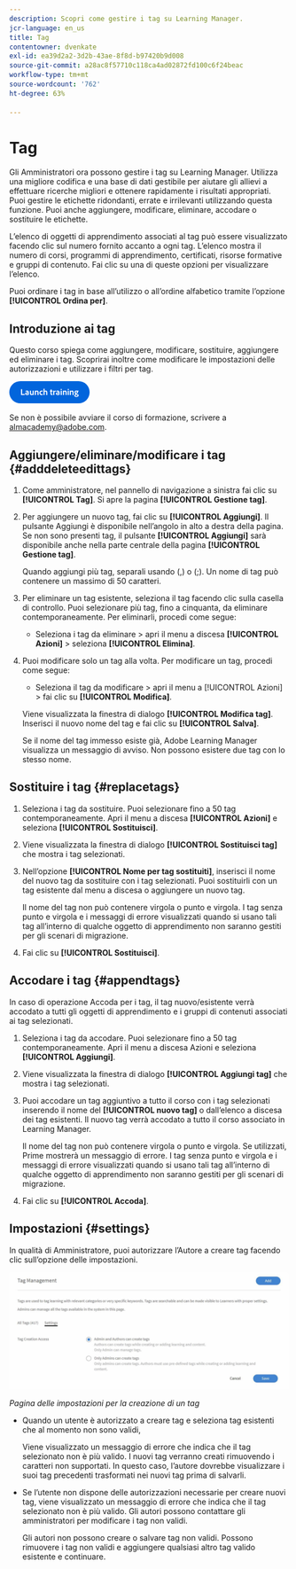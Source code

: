 ```yaml
---
description: Scopri come gestire i tag su Learning Manager.
jcr-language: en_us
title: Tag
contentowner: dvenkate
exl-id: ea39d2a2-3d2b-43ae-8f8d-b97420b9d008
source-git-commit: a28ac8f57710c118ca4ad02872fd100c6f24beac
workflow-type: tm+mt
source-wordcount: '762'
ht-degree: 63%

---
```


# Tag

Gli Amministratori ora possono gestire i tag su Learning Manager. Utilizza una migliore codifica e una base di dati gestibile per aiutare gli allievi a effettuare ricerche migliori e ottenere rapidamente i risultati appropriati. Puoi gestire le etichette ridondanti, errate e irrilevanti utilizzando questa funzione. Puoi anche aggiungere, modificare, eliminare, accodare o sostituire le etichette.

L’elenco di oggetti di apprendimento associati al tag può essere visualizzato facendo clic sul numero fornito accanto a ogni tag. L’elenco mostra il numero di corsi, programmi di apprendimento, certificati, risorse formative e gruppi di contenuto. Fai clic su una di queste opzioni per visualizzare l’elenco.

Puoi ordinare i tag in base all’utilizzo o all’ordine alfabetico tramite l’opzione **[!UICONTROL Ordina per]**.

## Introduzione ai tag

Questo corso spiega come aggiungere, modificare, sostituire, aggiungere ed eliminare i tag. Scoprirai inoltre come modificare le impostazioni delle autorizzazioni e utilizzare i filtri per tag.

[![pulsante](assets/launch-training-button.png)](https://content.adobelearningmanageracademy.com/app/learner?accountId=98632#/course/8318920)

Se non è possibile avviare il corso di formazione, scrivere a <almacademy@adobe.com>.

## Aggiungere/eliminare/modificare i tag {#adddeleteedittags}

1. Come amministratore, nel pannello di navigazione a sinistra fai clic su **[!UICONTROL Tag]**. Si apre la pagina **[!UICONTROL Gestione tag]**.
1. Per aggiungere un nuovo tag, fai clic su **[!UICONTROL Aggiungi]**. Il pulsante Aggiungi è disponibile nell’angolo in alto a destra della pagina. Se non sono presenti tag, il pulsante **[!UICONTROL Aggiungi]** sarà disponibile anche nella parte centrale della pagina **[!UICONTROL Gestione tag]**.

   Quando aggiungi più tag, separali usando (,) o (;). Un nome di tag può contenere un massimo di 50 caratteri.

1. Per eliminare un tag esistente, seleziona il tag facendo clic sulla casella di controllo. Puoi selezionare più tag, fino a cinquanta, da eliminare contemporaneamente. Per eliminarli, procedi come segue:

   * Seleziona i tag da eliminare > apri il menu a discesa **[!UICONTROL Azioni]** > seleziona **[!UICONTROL Elimina]**.

1. Puoi modificare solo un tag alla volta. Per modificare un tag, procedi come segue:

   * Seleziona il tag da modificare > apri il menu a **&#x200B; &#x200B;**&#x200B;[!UICONTROL Azioni] > fai clic su **[!UICONTROL Modifica]**.

   Viene visualizzata la finestra di dialogo **[!UICONTROL Modifica tag]**. Inserisci il nuovo nome del tag e fai clic su **[!UICONTROL Salva]**.

   Se il nome del tag immesso esiste già, Adobe Learning Manager visualizza un messaggio di avviso. Non possono esistere due tag con lo stesso nome.

## Sostituire i tag {#replacetags}

1. Seleziona i tag da sostituire. Puoi selezionare fino a 50 tag contemporaneamente. Apri il menu a discesa **[!UICONTROL Azioni]** e seleziona **[!UICONTROL Sostituisci]**.
1. Viene visualizzata la finestra di dialogo **[!UICONTROL Sostituisci tag]** che mostra i tag selezionati.

1. Nell’opzione **[!UICONTROL Nome per tag sostituiti]**, inserisci il nome del nuovo tag da sostituire con i tag selezionati. Puoi sostituirli con un tag esistente dal menu a discesa o aggiungere un nuovo tag.

   Il nome del tag non può contenere virgola o punto e virgola.  I tag senza punto e virgola e i messaggi di errore visualizzati quando si usano tali tag all’interno di qualche oggetto di apprendimento non saranno gestiti per gli scenari di migrazione.

1. Fai clic su **[!UICONTROL Sostituisci]**.

## Accodare i tag {#appendtags}

In caso di operazione Accoda per i tag, il tag nuovo/esistente verrà accodato a tutti gli oggetti di apprendimento e i gruppi di contenuti associati ai tag selezionati.

1. Seleziona i tag da accodare. Puoi selezionare fino a 50 tag contemporaneamente. Apri il menu a discesa Azioni e seleziona **[!UICONTROL Aggiungi]**.
1. Viene visualizzata la finestra di dialogo **[!UICONTROL Aggiungi tag]** che mostra i tag selezionati.
1. Puoi accodare un tag aggiuntivo a tutto il corso con i tag selezionati inserendo il nome del **[!UICONTROL nuovo tag]** o dall’elenco a discesa dei tag esistenti. Il nuovo tag verrà accodato a tutto il corso associato in Learning Manager.

   Il nome del tag non può contenere virgola o punto e virgola. Se utilizzati, Prime mostrerà un messaggio di errore. I tag senza punto e virgola e i messaggi di errore visualizzati quando si usano tali tag all’interno di qualche oggetto di apprendimento non saranno gestiti per gli scenari di migrazione.

1. Fai clic su **[!UICONTROL Accoda]**.

## Impostazioni {#settings}

In qualità di Amministratore, puoi autorizzare l’Autore a creare tag facendo clic sull’opzione delle impostazioni.

![](assets/unknown-1.jpeg)

*Pagina delle impostazioni per la creazione di un tag*

* Quando un utente è autorizzato a creare tag e seleziona tag esistenti che al momento non sono validi,

  Viene visualizzato un messaggio di errore che indica che il tag selezionato non è più valido. I nuovi tag verranno creati rimuovendo i caratteri non supportati. In questo caso, l’autore dovrebbe visualizzare i suoi tag precedenti trasformati nei nuovi tag prima di salvarli.

* Se l’utente non dispone delle autorizzazioni necessarie per creare nuovi tag, viene visualizzato un messaggio di errore che indica che il tag selezionato non è più valido. Gli autori possono contattare gli amministratori per modificare i tag non validi.

  Gli autori non possono creare o salvare tag non validi. Possono rimuovere i tag non validi e aggiungere qualsiasi altro tag valido esistente e continuare.
